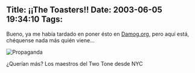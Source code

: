 Title: ¡¡The Toasters!!
Date: 2003-06-05 19:34:10
Tags: 
---
<p>Bueno, ya me había tardado en poner ésto en <a href="http://web.archive.org/web/20030611122152/http://damog.org/">Damog.org</a>, pero aquí está, chéquense nada más quién viene&#8230;

</p>
<img border="0" alt="Propaganda" src="http://web.archive.org/web/20030611122152/http://damog.org/propa.jpg"/><p>

¿Querían más? Los maestros del Two Tone desde NYC </p>
